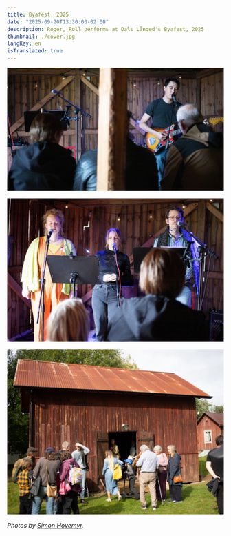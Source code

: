 ```yaml
---
title: Byafest, 2025
date: "2025-09-20T13:30:00-02:00"
description: Roger, Roll performs at Dals Långed's Byafest, 2025
thumbnail: ./cover.jpg
langKey: en
isTranslated: true
---
```


<div class="kg-card kg-image-card kg-width-full">

![Eric plays solo](./eric-solo.jpg)

</div>

![Joined by the choir](./the-choir.jpg)

![The venue: Magasin Kalleboa](./magasin-kalleboa.jpg)

_Photos by <a href="https://www.kioskflippingfilms.com" target="_blank">Simon Hovemyr</a>._

